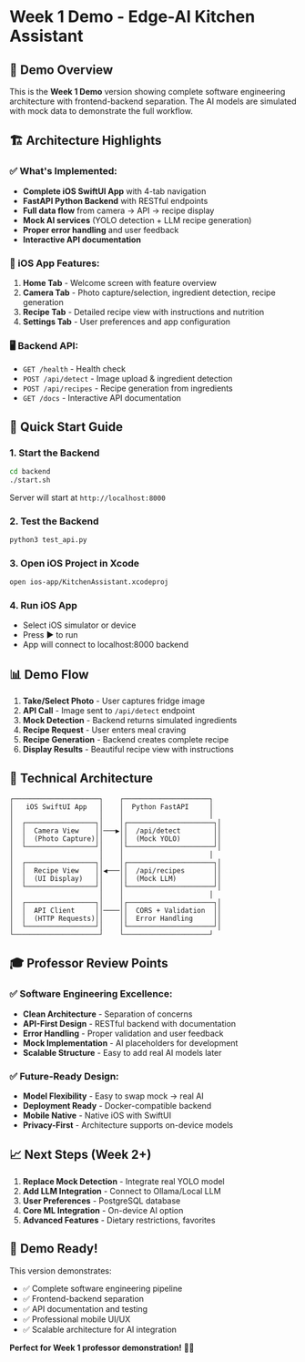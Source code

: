 # Week 1 Demo - Edge-AI Kitchen Assistant

## 🎯 Demo Overview
This is the **Week 1 Demo** version showing complete software engineering architecture with frontend-backend separation. The AI models are simulated with mock data to demonstrate the full workflow.

## 🏗️ Architecture Highlights

### ✅ What's Implemented:
- **Complete iOS SwiftUI App** with 4-tab navigation
- **FastAPI Python Backend** with RESTful endpoints
- **Full data flow** from camera → API → recipe display
- **Mock AI services** (YOLO detection + LLM recipe generation)
- **Proper error handling** and user feedback
- **Interactive API documentation**

### 📱 iOS App Features:
1. **Home Tab** - Welcome screen with feature overview
2. **Camera Tab** - Photo capture/selection, ingredient detection, recipe generation
3. **Recipe Tab** - Detailed recipe view with instructions and nutrition
4. **Settings Tab** - User preferences and app configuration

### 🖥️ Backend API:
- `GET /health` - Health check
- `POST /api/detect` - Image upload & ingredient detection
- `POST /api/recipes` - Recipe generation from ingredients
- `GET /docs` - Interactive API documentation

## 🚀 Quick Start Guide

### 1. Start the Backend
```bash
cd backend
./start.sh
```
Server will start at `http://localhost:8000`

### 2. Test the Backend
```bash
python3 test_api.py
```

### 3. Open iOS Project in Xcode
```bash
open ios-app/KitchenAssistant.xcodeproj
```

### 4. Run iOS App
- Select iOS simulator or device
- Press ▶️ to run
- App will connect to localhost:8000 backend

## 📊 Demo Flow

1. **Take/Select Photo** - User captures fridge image
2. **API Call** - Image sent to `/api/detect` endpoint
3. **Mock Detection** - Backend returns simulated ingredients
4. **Recipe Request** - User enters meal craving
5. **Recipe Generation** - Backend creates complete recipe
6. **Display Results** - Beautiful recipe view with instructions

## 🔧 Technical Architecture

```
┌─────────────────────┐    ┌─────────────────────┐
│   iOS SwiftUI App   │    │  Python FastAPI     │
│                     │    │                     │
│  ┌─────────────────┐│    │┌─────────────────────┐│
│  │  Camera View    ││───▶││  /api/detect        ││
│  │  (Photo Capture)││    ││  (Mock YOLO)        ││
│  └─────────────────┘│    │└─────────────────────┘│
│                     │    │                     │
│  ┌─────────────────┐│    │┌─────────────────────┐│
│  │  Recipe View    ││◀───││  /api/recipes       ││
│  │  (UI Display)   ││    ││  (Mock LLM)         ││
│  └─────────────────┘│    │└─────────────────────┘│
│                     │    │                     │
│  ┌─────────────────┐│    │┌─────────────────────┐│
│  │  API Client     ││────││  CORS + Validation  ││
│  │  (HTTP Requests)││    ││  Error Handling     ││
│  └─────────────────┘│    │└─────────────────────┘│
└─────────────────────┘    └─────────────────────┘
```

## 🎓 Professor Review Points

### ✅ Software Engineering Excellence:
- **Clean Architecture** - Separation of concerns
- **API-First Design** - RESTful backend with documentation
- **Error Handling** - Proper validation and user feedback
- **Mock Implementation** - AI placeholders for development
- **Scalable Structure** - Easy to add real AI models later

### ✅ Future-Ready Design:
- **Model Flexibility** - Easy to swap mock → real AI
- **Deployment Ready** - Docker-compatible backend
- **Mobile Native** - Native iOS with SwiftUI
- **Privacy-First** - Architecture supports on-device models

## 📈 Next Steps (Week 2+)

1. **Replace Mock Detection** - Integrate real YOLO model
2. **Add LLM Integration** - Connect to Ollama/Local LLM
3. **User Preferences** - PostgreSQL database
4. **Core ML Integration** - On-device AI option
5. **Advanced Features** - Dietary restrictions, favorites

## 🎉 Demo Ready!

This version demonstrates:
- ✅ Complete software engineering pipeline
- ✅ Frontend-backend separation
- ✅ API documentation and testing
- ✅ Professional mobile UI/UX
- ✅ Scalable architecture for AI integration

**Perfect for Week 1 professor demonstration!** 📱🚀